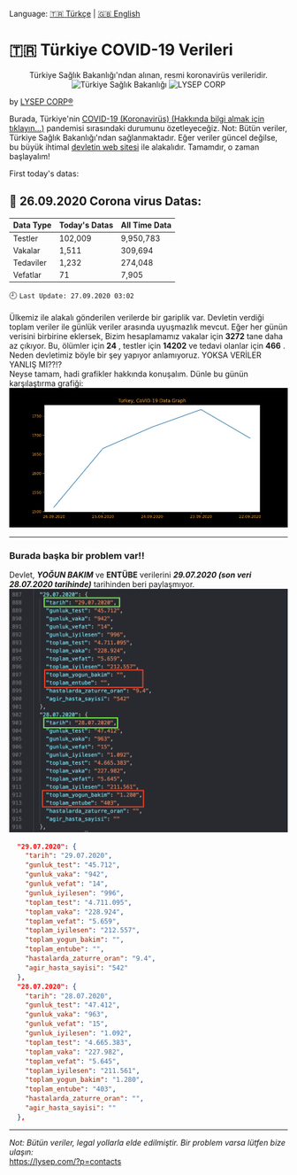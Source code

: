 Language:  [:tr: Türkçe](https://github.com/lysep-corp/COVID-19/blob/master/README_TR.md) | [:uk: English](https://github.com/lysep-corp/COVID-19/blob/master/README.md)
# :tr: **Türkiye COVID-19 Verileri** 
<p align="center">
Türkiye Sağlık Bakanlığı'ndan alınan, resmi koronavirüs verileridir.  <br>
  <img src="https://dosyamerkez.saglik.gov.tr/2020webfiles/assets/images/logo.svg" width="100" title="Türkiye Sağlık Bakanlığı">   <img src="https://avatars1.githubusercontent.com/u/49002083?s=100" width="100" title="LYSEP CORP">
</p>

by [LYSEP CORP:registered:](https://lysep.com)

Burada, Türkiye'nin [COVID-19 (Koronavirüs) (Hakkında bilgi almak için tıklayın...)](https://g.co/kgs/EJjcys) pandemisi sırasındaki durumunu özetleyeceğiz.
Not: Bütün veriler, Türkiye Sağlık Bakanlığı'ndan sağlanmaktadır. Eğer veriler güncel değilse, bu büyük ihtimal [devletin web sitesi](https://covid19.saglik.gov.tr) ile alakalıdır. Tamamdır, o zaman başlayalım!

First today's datas:
## :calendar: 26.09.2020 Corona virus Datas:
| Data Type         | Today's Datas      | All Time Data      |
| :---              |    :----           |     :---           |
| Testler           | 102,009    | 9,950,783    |
| Vakalar           | 1,511   | 309,694    |
| Tedaviler         | 1,232    | 274,048|
| Vefatlar          | 71| 7,905   |

:clock9: `Last Update: 27.09.2020 03:02`
\
\
Ülkemiz ile alakalı gönderilen verilerde bir gariplik var. Devletin verdiği toplam veriler ile günlük veriler arasında uyuşmazlık mevcut. Eğer her günün verisini birbirine eklersek, Bizim hesaplamamız vakalar için **3272** tane daha az çıkıyor. Bu, ölümler için **24** , testler için **14202** ve tedavi olanlar için **466** . Neden devletimiz böyle bir şey yapıyor anlamıyoruz. YOKSA VERİLER YANLIŞ MI??!?\
Neyse tamam, hadi grafikler hakkında konuşalım. Dünle bu günün karşılaştırma grafiği:\
![alt text](https://github.com/lysep-corp/COVID-19/blob/master/Graphs/YESTERDAY_COMP_TODAY_EN.jpeg?raw=true)


---
### Burada başka bir problem var!!
Devlet, **_YOĞUN BAKIM_** ve **ENTÜBE** verilerini **_29.07.2020 (son veri 28.07.2020 tarihinde)_** tarihinden beri paylaşmıyor.\
![STOPPED_DATA](https://github.com/lysep-corp/COVID-19/blob/master/Images/StoppedData.png?raw=true)


```json
  "29.07.2020": {
    "tarih": "29.07.2020",
    "gunluk_test": "45.712",
    "gunluk_vaka": "942",
    "gunluk_vefat": "14",
    "gunluk_iyilesen": "996",
    "toplam_test": "4.711.095",
    "toplam_vaka": "228.924",
    "toplam_vefat": "5.659",
    "toplam_iyilesen": "212.557",
    "toplam_yogun_bakim": "",
    "toplam_entube": "",
    "hastalarda_zaturre_oran": "9.4",
    "agir_hasta_sayisi": "542"
  },
  "28.07.2020": {
    "tarih": "28.07.2020",
    "gunluk_test": "47.412",
    "gunluk_vaka": "963",
    "gunluk_vefat": "15",
    "gunluk_iyilesen": "1.092",
    "toplam_test": "4.665.383",
    "toplam_vaka": "227.982",
    "toplam_vefat": "5.645",
    "toplam_iyilesen": "211.561",
    "toplam_yogun_bakim": "1.280",
    "toplam_entube": "403",
    "hastalarda_zaturre_oran": "",
    "agir_hasta_sayisi": ""
  },
```
---

_Not: Bütün veriler, legal yollarla elde edilmiştir. Bir problem varsa lütfen bize ulaşın:_ \
https://lysep.com/?p=contacts